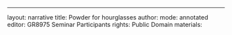 ---
layout: narrative
title: Powder for hourglasses
author:
mode: annotated
editor: GR8975 Seminar Participants
rights: Public Domain
materials: 